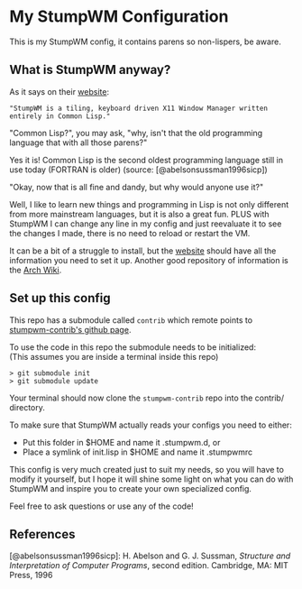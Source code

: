 My StumpWM Configuration
=======================

This is my StumpWM config, it contains parens so non-lispers, be aware.

What is StumpWM anyway?
-----------------------

As it says on their [website]:

	"StumpWM is a tiling, keyboard driven X11 Window Manager written entirely in Common Lisp."

"Common Lisp?", you may ask, "why, isn't that the old programming
language that with all those parens?"

Yes it is! Common Lisp is the second oldest programming language still
in use today (FORTRAN is older) (source: [@abelsonsussman1996sicp])

"Okay, now that is all fine and dandy, but why would anyone use it?"

Well, I like to learn new things and programming in Lisp is not only different from more mainstream languages, but it is also a great fun. PLUS with StumpWM I can change any line in my config and just reevaluate it to see the changes I made, there is no need to reload or restart the VM.

It can be a bit of a struggle to install, but the [website] should have all the information you need to set it up.
Another good repository of information is the [Arch Wiki](https://wiki.archlinux.org/index.php/Stumpwm).

Set up this config
------------------

This repo has a submodule called `contrib` which remote points to [stumpwm-contrib's github page](http://github.com/stumpwm/stumpwm-contrib).

To use the code in this repo the submodule needs to be initialized: <br>
(This assumes you are inside a terminal inside this repo)

	> git submodule init
	> git submodule update

Your terminal should now clone the `stumpwm-contrib` repo into the contrib/ directory.

To make sure that StumpWM actually reads your configs you need to either:

* Put this folder in $HOME and name it .stumpwm.d, or
* Place a symlink of init.lisp in $HOME and name it .stumpwmrc

This config is very much created just to suit my needs, so you will have to modify it yourself, but I hope it will shine some light on what you can do with StumpWM and inspire you to create your own specialized config.

Feel free to ask questions or use any of the code!

References
----------------

[website]: http://stumpwm.github.io
[@abelsonsussman1996sicp]: H. Abelson and G. J. Sussman, *Structure and Interpretation of Computer Programs*, second edition. Cambridge, MA: MIT Press, 1996
